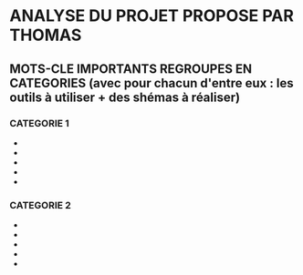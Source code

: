 # ANALYSE DU PROJET PROPOSE PAR THOMAS

## MOTS-CLE IMPORTANTS REGROUPES EN CATEGORIES (avec pour chacun d'entre eux : les outils à utiliser + des shémas à réaliser)


### CATEGORIE 1
-
-
-
-
-



### CATEGORIE 2
-
-
-
-
-